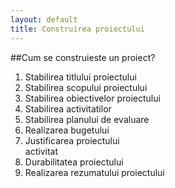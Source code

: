 ```yaml
---
layout: default
title: Construirea proiectului
---
```

##Cum se construieste un proiect?

<ol>
    <li>Stabilirea titlului proiectului</li>
    <li>Stabilirea scopului proiectului</li>
    <li>Stabilirea obiectivelor proiectului</li>
    <li>Stabilirea activitatilor</li>
    <li>Stabilirea planului de evaluare</li>
    <li>Realizarea bugetului</li>
    <li>Justificarea proiectului</li>activitat
    <li>Durabilitatea proiectului</li>
    <li>Realizarea rezumatului proiectului</li>
</ol>